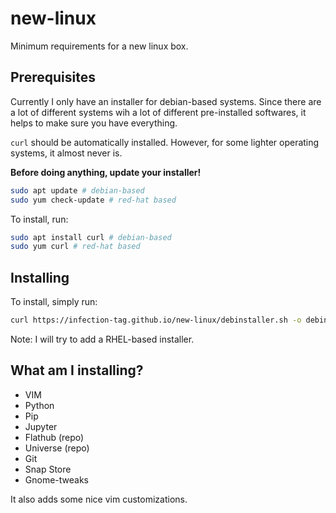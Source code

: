 # new-linux
Minimum requirements for a new linux box.

## Prerequisites

Currently I only have an installer for debian-based systems. Since there are a lot of different systems wih a lot of different pre-installed softwares, it helps to make sure you have everything.

`curl` should be automatically installed. However, for some lighter operating systems, it almost never is.

**Before doing anything, update your installer!**

```sh
sudo apt update # debian-based
sudo yum check-update # red-hat based
```

To install, run:
```sh
sudo apt install curl # debian-based
sudo yum curl # red-hat based
```

## Installing

To install, simply run:

```sh
curl https://infection-tag.github.io/new-linux/debinstaller.sh -o debinstaller.sh && sudo bash debinstaller.sh # debian
```

Note: I will try to add a RHEL-based installer.

## What am I installing?
* VIM
* Python
* Pip
* Jupyter
* Flathub (repo)
* Universe (repo)
* Git
* Snap Store
* Gnome-tweaks

It also adds some nice vim customizations.
